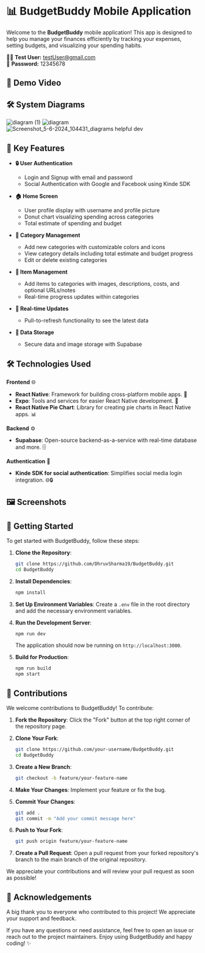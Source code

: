 # 📊 BudgetBuddy Mobile Application

Welcome to the **BudgetBuddy** mobile application! This app is designed to help you manage your finances efficiently by tracking your expenses, setting budgets, and visualizing your spending habits. 

🧑‍💻 **Test User:** testUser@gmail.com  
🔐 **Password:** 12345678

## 🎥 Demo Video



## 🛠️ System Diagrams

![diagram (1)](https://github.com/DhruvSharma19/BudgetBuddy/assets/112254552/094c5a55-aa68-4b7c-b190-d7097c61b0ac)
![diagram](https://github.com/DhruvSharma19/BudgetBuddy/assets/112254552/cf9815aa-b3b5-440e-a64e-df3e1b676d34)
![Screenshot_5-6-2024_104431_diagrams helpful dev](https://github.com/DhruvSharma19/BudgetBuddy/assets/112254552/46cff630-fdb8-4923-be9f-b8380d6767a9)

## 🌟 Key Features

- **🔒 User Authentication**
  - Login and Signup with email and password
  - Social Authentication with Google and Facebook using Kinde SDK

- **🏠 Home Screen**
  - User profile display with username and profile picture
  - Donut chart visualizing spending across categories
  - Total estimate of spending and budget

- **📂 Category Management**
  - Add new categories with customizable colors and icons
  - View category details including total estimate and budget progress
  - Edit or delete existing categories

- **📸 Item Management**
  - Add items to categories with images, descriptions, costs, and optional URLs/notes
  - Real-time progress updates within categories

- **🔄 Real-time Updates**
  - Pull-to-refresh functionality to see the latest data

- **💾 Data Storage**
  - Secure data and image storage with Supabase

## 🛠 Technologies Used

**Frontend** 🌐
  - **React Native**: Framework for building cross-platform mobile apps. 📱
  - **Expo**: Tools and services for easier React Native development. 🚀
  - **React Native Pie Chart**: Library for creating pie charts in React Native apps. 📊

**Backend** ⚙️
  - **Supabase**: Open-source backend-as-a-service with real-time database and more. 🗄️

**Authentication** 🔐
  - **Kinde SDK for social authentication**: Simplifies social media login integration. 🌐🔒

## 🖼️ Screenshots



## 🚀 Getting Started

To get started with BudgetBuddy, follow these steps:

1. **Clone the Repository**:
   ```bash
   git clone https://github.com/DhruvSharma19/BudgetBuddy.git
   cd BudgetBuddy
   ```

2. **Install Dependencies**:
   ```bash
   npm install
   ```

3. **Set Up Environment Variables**:
   Create a `.env` file in the root directory and add the necessary environment variables.

4. **Run the Development Server**:
   ```bash
   npm run dev
   ```
   The application should now be running on `http://localhost:3000`.

5. **Build for Production**:
   ```bash
   npm run build
   npm start
   ```

## 🤝 Contributions

We welcome contributions to BudgetBuddy! To contribute:

1. **Fork the Repository**:
   Click the "Fork" button at the top right corner of the repository page.

2. **Clone Your Fork**:
   ```bash
   git clone https://github.com/your-username/BudgetBuddy.git
   cd BudgetBuddy
   ```

3. **Create a New Branch**:
   ```bash
   git checkout -b feature/your-feature-name
   ```

4. **Make Your Changes**:
   Implement your feature or fix the bug.

5. **Commit Your Changes**:
   ```bash
   git add .
   git commit -m "Add your commit message here"
   ```

6. **Push to Your Fork**:
   ```bash
   git push origin feature/your-feature-name
   ```

7. **Create a Pull Request**:
   Open a pull request from your forked repository's branch to the main branch of the original repository.

We appreciate your contributions and will review your pull request as soon as possible!

## 🙏 Acknowledgements

A big thank you to everyone who contributed to this project! We appreciate your support and feedback.

If you have any questions or need assistance, feel free to open an issue or reach out to the project maintainers. Enjoy using BudgetBuddy and happy coding! ✨
